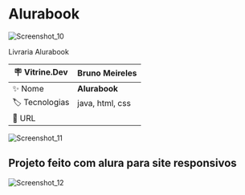 # Alurabook

![Screenshot_10](https://user-images.githubusercontent.com/88012503/194906976-23839288-eacd-4ee3-bc7c-a988e2a5bb45.png)

Livraria Alurabook

| :placard: Vitrine.Dev | Bruno Meireles    |
| -------------  | --- |
| :sparkles: Nome        | **Alurabook**
| :label: Tecnologias | java, html, css 
| :rocket: URL         |


<!-- Inserir imagem com a #vitrinedev ao final do link -->
![Screenshot_11](https://user-images.githubusercontent.com/88012503/194906479-e70617eb-c194-482c-81e8-85dd5a0693c9.png)


## Projeto feito com alura para site responsivos



![Screenshot_12](https://user-images.githubusercontent.com/88012503/194906502-5eea0fcd-a3ea-4dca-b749-80654666649f.png)
